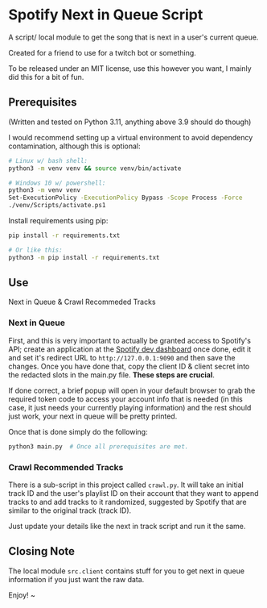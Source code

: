 # Spotify Next in Queue Script

A script/ local module to get the song that is next in a user's current queue.

Created for a friend to use for a twitch bot or something.

To be released under an MIT license, use this however you want, I mainly did
this for a bit of fun.


## Prerequisites

(Written and tested on Python 3.11, anything above 3.9 should do though)

I would recommend setting up a virtual environment to avoid dependency
contamination, although this is optional:

```bash
# Linux w/ bash shell: 
python3 -m venv venv && source venv/bin/activate

# Windows 10 w/ powershell:
python3 -m venv venv
Set-ExecutionPolicy -ExecutionPolicy Bypass -Scope Process -Force
./venv/Scripts/activate.ps1
```

Install requirements using pip:

```bash
pip install -r requirements.txt

# Or like this:
python3 -m pip install -r requirements.txt
```


## Use

Next in Queue & Crawl Recommeded Tracks

### Next in Queue

First, and this is very important to actually be granted access to Spotify's
API; create an application at the
[Spotify dev dashboard](https://developer.spotify.com/dashboard/applications)
once done, edit it and set it's redirect URL to `http://127.0.0.1:9090` and
then save the changes. Once you have done that, copy the client ID & client
secret into the redacted slots in the main.py file.
<b>These steps are crucial</b>.

If done correct, a brief popup will open in your default browser to grab the
required token code to access your account info that is needed
(in this case, it just needs your currently playing information) and the rest
should just work, your next in queue will be pretty printed.

Once that is done simply do the following:

```bash
python3 main.py  # Once all prerequisites are met.
```

### Crawl Recommended Tracks

There is a sub-script in this project called `crawl.py`. It will take an
initial track ID and the user's playlist ID on their account that they want
to append tracks to and add tracks to it randomized, suggested by Spotify
that are similar to the original track (track ID).

Just update your details like the next in track script and run it the same.


## Closing Note

The local module `src.client` contains stuff for you to get next in queue
information if you just want the raw data.

Enjoy! ~
